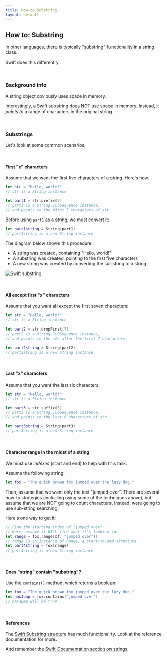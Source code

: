 ```yaml
---
title: How-to Substring
layout: default
---
```


## How to: Substring

In other languages, there is typically "substring" functionality in a string class. 

Swift does this differently. 

<br>

### Background info 

A string object obviously uses space in memory. 

Interestingly, a Swift substring does NOT use space in memory. Instead, it *points to* a range of characters in the original string. 

<br>

### Substrings

Let's look at some common scenarios.

<br>

#### First "x" characters 

Assume that we want the first five characters of a string. Here's how.

```swift
let str = "Hello, world!"
// str is a String instance

let part1 = str.prefix(5)
// part1 is a String.SubSequence instance,
// and points to the first 5 characters of str
```

Before using `part1` as a string, we must convert it:

```swift
let part1string = String(part1)
// part1string is a new String instance
```

The diagram below shows this procedure:
* A string was created, containing "Hello, world!"
* A substring was created, pointing to the first five characters 
* A new string was created by converting the substring to a string

![Swift substring](https://docs.swift.org/swift-book/_images/stringSubstring_2x.png)

<br>

#### All except first "x" characters

Assume that you want all except the first seven characters:

```swift
let str = "Hello, world!"
// str is a String instance

let part2 = str.dropFirst(7)
// part2 is a String.SubSequence instance,
// and points to the str after the first 7 characters

let part2string = String(part2)
// part2string is a new String instance
```

<br>

#### Last "x" characters

Assume that you want the last six characters:

```swift
let str = "Hello, world!"
// str is a String instance

let part3 = str.suffix(6)
// part3 is a String.SubSequence instance,
// and points to the last 6 characters of str

let part3string = String(part3)
// part3string is a new String instance
```

<br>

#### Character range in the midst of a string

We must use *indexes* (start and end) to help with this task. 

Assume the following string:

```swift
let fox = "The quick brown fox jumped over the lazy dog."
```

Then, assume that we want only the text "jumped over". There are several how-to strategies (including using some of the techniques above), but assume that we are NOT going to count characters. Instead, were going to use sub-string searching. 

Here's one way to get it:

```swift
// Find the starting index of "jumped over"
// Here, assume it WILL find what it's looking for
let range = fox.range(of: "jumped over")!
// range is an instance of Range, a start-to-end structure
let part4string = fox[range]
// part4string is a new String instance
```

<br>

#### Does "string" contain "substring"?

Use the `contains()` method, which returns a boolean:

```swift
let fox = "The quick brown fox jumped over the lazy dog."
let hasJump = fox.contains("jumped over")
// hasJump will be true
```

<br>

#### References

The [Swift Substring structure](https://developer.apple.com/documentation/swift/substring) has much functionality. Look at the reference documentation for more. 

And remember the [Swift Documentation section on strings](https://docs.swift.org/swift-book/LanguageGuide/StringsAndCharacters.html). 

<br>
